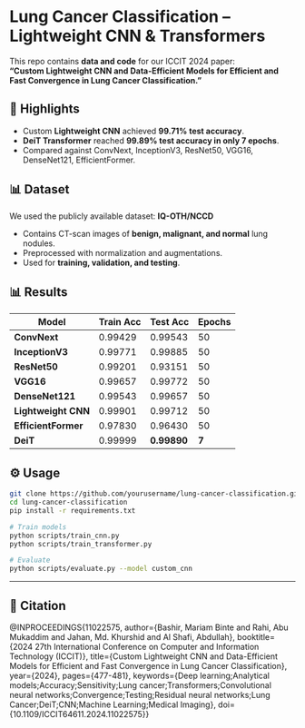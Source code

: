 # Lung Cancer Classification – Lightweight CNN & Transformers  

This repo contains **data and code** for our ICCIT 2024 paper:  
**“Custom Lightweight CNN and Data-Efficient Models for Efficient and Fast Convergence in Lung Cancer Classification.”**

## 🔑 Highlights  
- Custom **Lightweight CNN** achieved **99.71% test accuracy**.  
- **DeiT Transformer** reached **99.89% test accuracy in only 7 epochs**.  
- Compared against ConvNext, InceptionV3, ResNet50, VGG16, DenseNet121, EfficientFormer.  

## 📊 Dataset  
We used the publicly available dataset: **IQ-OTH/NCCD**  
- Contains CT-scan images of **benign, malignant, and normal** lung nodules.  
- Preprocessed with normalization and augmentations.  
- Used for **training, validation, and testing**.  

## 📊 Results  

| Model             | Train Acc | Test Acc | Epochs |
|-------------------|-----------|----------|--------|
| **ConvNext**      | 0.99429   | 0.99543  | 50     |
| **InceptionV3**   | 0.99771   | 0.99885  | 50     |
| **ResNet50**      | 0.99201   | 0.93151  | 50     |
| **VGG16**         | 0.99657   | 0.99772  | 50     |
| **DenseNet121**   | 0.99543   | 0.99657  | 50     |
| **Lightweight CNN** | 0.99901 | 0.99712  | 50     |
| **EfficientFormer** | 0.97830 | 0.96430  | 50     |
| **DeiT**          | 0.99999   | **0.99890** | **7** |

## ⚙️ Usage  
```bash
git clone https://github.com/yourusername/lung-cancer-classification.git
cd lung-cancer-classification
pip install -r requirements.txt

# Train models
python scripts/train_cnn.py
python scripts/train_transformer.py

# Evaluate
python scripts/evaluate.py --model custom_cnn
```
---

## 📄 Citation

@INPROCEEDINGS{11022575,
  author={Bashir, Mariam Binte and Rahi, Abu Mukaddim and Jahan, Md. Khurshid and Al Shafi, Abdullah},
  booktitle={2024 27th International Conference on Computer and Information Technology (ICCIT)}, 
  title={Custom Lightweight CNN and Data-Efficient Models for Efficient and Fast Convergence in Lung Cancer Classification}, 
  year={2024},
  pages={477-481},
  keywords={Deep learning;Analytical models;Accuracy;Sensitivity;Lung cancer;Transformers;Convolutional neural networks;Convergence;Testing;Residual neural networks;Lung Cancer;DeiT;CNN;Machine Learning;Medical Imaging},
  doi={10.1109/ICCIT64611.2024.11022575}}
